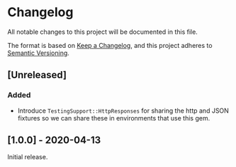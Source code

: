 # Changelog

All notable changes to this project will be documented in this file.

The format is based on [Keep a Changelog](https://keepachangelog.com/en/1.0.0/), and this project
adheres to [Semantic Versioning](https://semver.org/spec/v2.0.0.html).

## [Unreleased]

### Added
- Introduce `TestingSupport::HttpResponses` for sharing the http and JSON fixtures
so we can share these in environments that use this gem.

## [1.0.0] - 2020-04-13

Initial release.
